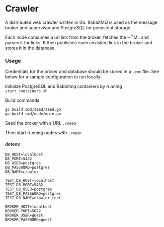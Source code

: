 # Crawler

A distributed web crawler written in Go.
RabbitMQ is used as the message broker and supervisor and PostgreSQL for persistent storage.

Each node consumes a url link from the broker, fetches the HTML and parses it for links.
It then publishes each unvisited link in the broker and stores it in the database.

### Usage
Credentials for the broker and database should be stored in a `.env` file. See below for a sample configuration to run locally.

Initialze PostgreSQL and Rabbitmq containers by running `start_containers.sh`

Build commands:
```
go build cmd/seed/seed.go
go build cmd/node/main.go
```

Seed the broker with a URL `./seed`

Then start running nodes with `./main`

#### dotenv

```
DB_HOST=localhost
DB_PORT=5432
DB_USER=postgres
DB_PASSWORD=postgres
DB_NAME=crawler

TEST_DB_HOST=localhost
TEST_DB_PORT=5432
TEST_DB_USER=postgres
TEST_DB_PASSWORD=postgres
TEST_DB_NAME=crawler_test

BROKER_HOST=localhost
BROKER_PORT=5672
BROKER_USER=guest
BROKER_PASSWORD=guest
```
